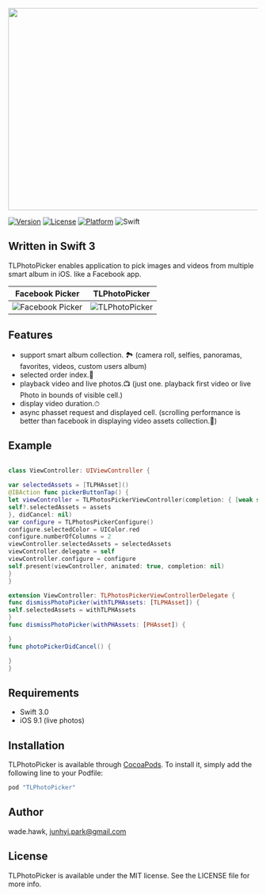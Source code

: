 <p align="center"><img src="./Images/tlphotologo.png" width="700" height="408" /></p>

[![Version](https://img.shields.io/cocoapods/v/TLPhotoPicker.svg?style=flat)](http://cocoapods.org/pods/TLPhotoPicker)
[![License](https://img.shields.io/cocoapods/l/TLPhotoPicker.svg?style=flat)](http://cocoapods.org/pods/TLPhotoPicker)
[![Platform](https://img.shields.io/cocoapods/p/TLPhotoPicker.svg?style=flat)](http://cocoapods.org/pods/TLPhotoPicker)
![Swift](https://img.shields.io/badge/%20in-swift%203.0-orange.svg)

## Written in Swift 3

TLPhotoPicker enables application to pick images and videos from multiple smart album in iOS. like a Facebook app.

| Facebook Picker | TLPhotoPicker  |
| ------------- | ------------- |
| ![Facebook Picker](Images/facebook_ex.gif)  | ![TLPhotoPicker](Images/tlphotopicker_ex.gif)  |

## Features

- support smart album collection. 🏞
(camera roll, selfies, panoramas, favorites, videos, custom users album)
- selected order index.📱
- playback video and live photos.📺
(just one. playback first video or live Photo in bounds of visible cell.)
- display video duration.⏱
- async phasset request and displayed cell.
(scrolling performance is better than facebook in displaying video assets collection.🙋)

## Example

```swift

class ViewController: UIViewController {

var selectedAssets = [TLPHAsset]()
@IBAction func pickerButtonTap() {
let viewController = TLPhotosPickerViewController(completion: { [weak self] (assets) in
self?.selectedAssets = assets
}, didCancel: nil)
var configure = TLPhotosPickerConfigure()
configure.selectedColor = UIColor.red
configure.numberOfColumns = 2
viewController.selectedAssets = selectedAssets
viewController.delegate = self
viewController.configure = configure
self.present(viewController, animated: true, completion: nil)
}
}

extension ViewController: TLPhotosPickerViewControllerDelegate {
func dismissPhotoPicker(withTLPHAssets: [TLPHAsset]) {
self.selectedAssets = withTLPHAssets
}
func dismissPhotoPicker(withPHAssets: [PHAsset]) {

}
func photoPickerDidCancel() {

}
}

```


## Requirements

- Swift 3.0
- iOS 9.1 (live photos)

## Installation

TLPhotoPicker is available through [CocoaPods](http://cocoapods.org). To install
it, simply add the following line to your Podfile:

```ruby
pod "TLPhotoPicker"
```

## Author

wade.hawk, junhyi.park@gmail.com

## License

TLPhotoPicker is available under the MIT license. See the LICENSE file for more info.
